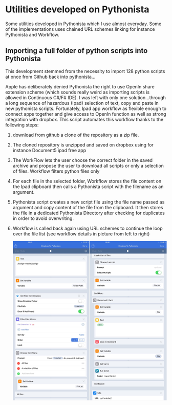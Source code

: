 # Utilities developed on Pythonista

Some utilities developed in Pythonista which I use almost everyday. Some of the implementations uses chained URL schemes linking for instance Pythonista and Workflow. 

## Importing a full folder of python scripts into Pythonista

This development stemmed from the necessity to import 128 python scripts at once from Github back into pythonista...  

Apple has deliberately denied Pythonista the right to use OpenIn share extension scheme (which sounds really weird as importing scripts is allowed in Continuous C#/F# IDE). I was left with only one solution...through a long sequence of hazardous (Ipad) selection of text, copy and paste in new pythonista scripts. Fortunately, Ipad app workflow as flexible enough to connect apps together and give access to OpenIn function as well as strong integration with dropbox. This script automates this workflow thanks to the following steps:

1. download from github a clone of the repository as a zip file. 
2. The cloned repository is unzipped and saved on dropbox using for instance Document5 ipad free app
3. The WorkFlow lets the user choose the correct folder in the saved archive and propose the user to download all scripts or only a selection of files. Workflow filters python files only
4. For each file in the selected folder, Workflow stores the file content on the Ipad clipboard then calls a Pythonista script with the filename as an argument.
5. Pythonista script creates a new script file using the file name passed as argument and copy content of the file from the clipboard. It then stores the file in a dedicated Pythonista Directory after checking for duplicates in order to avoid overwriting.
6. Workflow is called back again using URL schemes to continue the loop over the file list (see workflow details in picture from left to right)

	<img src="asset.jpg"/>
